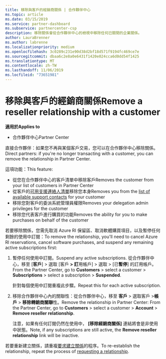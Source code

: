 ```yaml
---
title: 移除與客戶的經銷商關係 | 合作夥伴中心
ms.topic: article
ms.date: 03/15/2019
ms.service: partner-dashboard
ms.subservice: partnercenter-csp
description: 移除關係會從合作夥伴中心的檢視中移除任何已關閉的企業關係。
author: LauraBrenner
ms.author: labrenne
ms.localizationpriority: medium
ms.openlocfilehash: 3c0289c231e90d38d2bf18d571f9194fc469ce7e
ms.sourcegitcommit: dbaa6c2e8a0e6431f1420e024cca6d0dd54f1425
ms.translationtype: MT
ms.contentlocale: zh-TW
ms.lasthandoff: 11/06/2019
ms.locfileid: "73651981"
---
```

# <a name="remove-a-reseller-relationship-with-a-customer"></a><span data-ttu-id="810ba-103">移除與客戶的經銷商關係</span><span class="sxs-lookup"><span data-stu-id="810ba-103">Remove a reseller relationship with a customer</span></span>

<span data-ttu-id="810ba-104">**適用於**</span><span class="sxs-lookup"><span data-stu-id="810ba-104">**Applies to**</span></span>

-   <span data-ttu-id="810ba-105">合作夥伴中心</span><span class="sxs-lookup"><span data-stu-id="810ba-105">Partner Center</span></span>

<span data-ttu-id="810ba-106">直接合作夥伴：如果您不再與某個客戶交易，您可以在合作夥伴中心移除關係。</span><span class="sxs-lookup"><span data-stu-id="810ba-106">Direct partners: if you're no longer transacting with a customer, you can remove the relationship in Partner Center.</span></span> 

<span data-ttu-id="810ba-107">這項功能：</span><span class="sxs-lookup"><span data-stu-id="810ba-107">This feature:</span></span>
*  <span data-ttu-id="810ba-108">從您在合作夥伴中心的客戶清單中移除客戶</span><span class="sxs-lookup"><span data-stu-id="810ba-108">Removes the customer from your list of customers in Partner Center</span></span>
*  <span data-ttu-id="810ba-109">從客戶的[可用支援連絡人清單](assign-support-contacts.md)移除您本身</span><span class="sxs-lookup"><span data-stu-id="810ba-109">Removes you from the [list of available support contacts](assign-support-contacts.md) for your customer</span></span>
*  <span data-ttu-id="810ba-110">移除您對客戶的委派系統管理員權限</span><span class="sxs-lookup"><span data-stu-id="810ba-110">Removes your delegation admin privileges for the customer</span></span>
*  <span data-ttu-id="810ba-111">移除您代表客戶進行購買的功能</span><span class="sxs-lookup"><span data-stu-id="810ba-111">Removes the ability for you to make purchases on behalf of the customer</span></span>

<span data-ttu-id="810ba-112">若要移除關係，您需先取消 Azure RI 保留區、取消軟體購買項目，以及暫停任何剩餘的使用中訂閱：</span><span class="sxs-lookup"><span data-stu-id="810ba-112">To remove the relationship, you'll need to cancel Azure RI reservations, cancel software purchases, and suspend any remaining active subscriptions first:</span></span>
1. <span data-ttu-id="810ba-113">暫停任何使用中訂閱。</span><span class="sxs-lookup"><span data-stu-id="810ba-113">Suspend any active subscriptions.</span></span> <span data-ttu-id="810ba-114">從合作夥伴中心，移至 [**客戶**] > 選取 [客戶 **> 訂**用帳戶] > 選取 > [已**暫停**] 的訂用帳戶。</span><span class="sxs-lookup"><span data-stu-id="810ba-114">From the Partner Center, go to **Customers** > select a customer > **Subscriptions** > select a subscription > **Suspended**.</span></span> 

   <span data-ttu-id="810ba-115">針對每個使用中訂閱重複此步驟。</span><span class="sxs-lookup"><span data-stu-id="810ba-115">Repeat this for each active subscription.</span></span>

2. <span data-ttu-id="810ba-116">移除合作夥伴中心內的關聯性：從合作夥伴中心，移至 **客戶** > 選取客戶 >**帳戶** > **移除轉銷商關聯**性。</span><span class="sxs-lookup"><span data-stu-id="810ba-116">Remove the relationship in Partner Center: From the Partner Center, go to **Customers** > select a customer > **Account** > **Remove reseller relationship**.</span></span>

   <span data-ttu-id="810ba-117">注意，如果有任何訂閱仍然在使用中， **\[移除經銷商關係\]** 連結將會是非使用中狀態。</span><span class="sxs-lookup"><span data-stu-id="810ba-117">Note, if any subscriptions are still active, the **Remove reseller relationship** link will be inactive.</span></span> 

<span data-ttu-id="810ba-118">若要重新建立關係，請重複[要求建立關係](request-a-relationship-with-a-customer.md)的程序。</span><span class="sxs-lookup"><span data-stu-id="810ba-118">To re-establish the relationship, repeat the process of [requesting a relationship](request-a-relationship-with-a-customer.md).</span></span>
